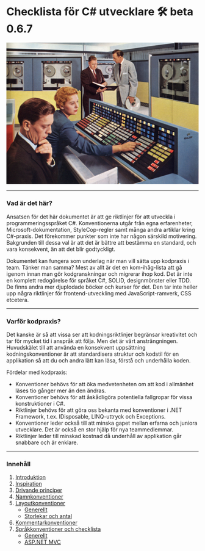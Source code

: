 # Checklista för C# utvecklare  🛠  beta 0.6.7
![RCA computer room 1959](Konventioner/Bilder/RCA-computer-room-1959.jpg)

***
### Vad är det här?
Ansatsen för det här dokumentet är att ge riktlinjer för att utveckla i programmeringsspråket C#. Konventionerna utgår från egna erfarenheter, Microsoft-dokumentation, StyleCop-regler samt många andra artiklar kring C#-praxis. Det förekommer punkter som inte har någon särskild motivering. Bakgrunden till dessa val är att det är bättre att bestämma en standard, och vara konsekvent, än att det blir godtyckligt.

Dokumentet kan fungera som underlag när man vill sätta upp kodpraxis i team. Tänker man samma? Mest av allt är det en kom-ihåg-lista att gå igenom innan man gör kodgranskningar och migrerar ihop kod. Det är inte en komplett redogörelse för språket C#, SOLID, designmönster eller TDD. De finns andra mer djuplodade böcker och kurser för det. Den tar inte heller upp några riktlinjer för frontend-utveckling med JavaScript-ramverk, CSS etcetera.

***
### Varför kodpraxis?
Det kanske är så att vissa ser att kodningsriktlinjer begränsar kreativitet och tar för mycket tid i anspråk att följa. Men det är värt ansträngningen. Huvudskälet till att använda en konsekvent uppsättning kodningskonventioner är att standardisera struktur och kodstil för en applikation så att du och andra lätt kan läsa, förstå och underhålla koden.

Fördelar med kodpraxis:
* Konventioner behövs för att öka medvetenheten om att kod i allmänhet läses tio gånger mer än den ändras.
* Konventioner behövs för att åskådligöra potentiella fallgropar för vissa konstruktioner i C#.
* Riktlinjer behövs för att göra oss bekanta med konventioner i .NET Framework, t.ex. IDisposable, LINQ-uttryck och Exceptions.
* Konventioner leder också till att minska gapet mellan erfarna och juniora utvecklare. Det är också en stor hjälp för nya teammedlemmar.
* Riktlinjer leder till minskad kostnad då underhåll av applikation går snabbare och är enklare.

***
### Innehåll
1. [Introduktion](Konventioner/01-Introduktion.md) 
1. [Inspiration](Konventioner/02-Inspiration.md)  
1. <a href="Konventioner\03-Drivande_principer.md" target="_blank">Drivande principer</a>
1. [Namnkonventioner](Konventioner/03-Namnkonventioner.md)  
1. [Layoutkonventioner](Konventioner/04-Layoutkonventioner.md)
    *  <a href="Konventioner\04-Layoutkonventioner.md#generellt" target="_blank">Generellt</a>
    *  <a href="Konventioner\04-Layoutkonventioner.md#storlekar-och-antal" target="_blank">Storlekar och antal</a>
1. [Kommentarkonventioner](Konventioner/05-Kommentarkonventioner.md)  
1. [Språkkonventioner och checklista](Konventioner/06-Sprakkonventioner_och_checklista.md)  
    * [Generellt](Konventioner/06-Sprakkonventioner_och_checklista.md#generellt)  
    * [ASP.NET MVC](Konventioner/06-Sprakkonventioner_och_checklista.md#aspnet-mvc)
